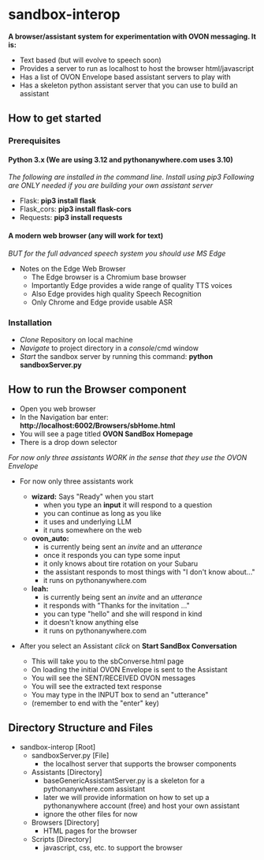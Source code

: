 # sandbox-interop

__A browser/assistant system for experimentation with OVON messaging. It is:__
* Text based (but will evolve to speech soon)
* Provides a server to run as localhost to host the browser html/javascript
* Has a list of OVON Envelope based assistant servers to play with
* Has a skeleton python assistant server that you can use to build an assistant

## How to get started

### Prerequisites

#### Python 3.x (We are using 3.12 and pythonanywhere.com uses 3.10)

*The following are installed in the command line. Install using pip3*
*Following are ONLY needed if you are building your own assistant server*

* Flask: **pip3 install flask**
* Flask_cors: **pip3 install flask-cors**
* Requests: **pip3 install requests**

#### A modern web browser (any will work for text)
*BUT for the full advanced speech system you should use MS Edge*
* Notes on the Edge Web Browser
	* The Edge browser is a Chromium base browser
	* Importantly Edge provides a wide range of quality TTS voices
	* Also Edge provides high quality Speech Recognition
	* Only Chrome and Edge provide usable ASR

### Installation
*  _Clone_ Repository on local machine
*  _Navigate_ to project directory in a _console_/cmd window
*  _Start_ the sandbox server by running this command:
	**python sandboxServer.py**

## How to run the Browser component
* Open you web browser
* In the Navigation bar enter: __http://localhost:6002/Browsers/sbHome.html__
* You will see a page titled __OVON SandBox Homepage__
* There is a drop down selector

*For now only three assistants WORK in the sense that they use the OVON Envelope*
* For now only three assistants work
	* __wizard:__ Says "Ready" when you start
		* when you type an __input__ it will respond to a question
		* you can continue as long as you like
		* it uses and underlying LLM
		* it runs somewhere on the web
	* __ovon_auto:__
		* is currently being sent an _invite_ and an _utterance_
		* once it responds you can type some input
		* it only knows about tire rotation on your Subaru
		* the assistant responds to most things with "I don't know about..."
		* it runs on pythonanywhere.com
	* __leah:__
		* is currently being sent an _invite_ and an _utterance_
		* it responds with "Thanks for the invitation ..."
		* you can type "hello" and she will respond in kind
		* it doesn't know anything else
		* it runs on pythonanywhere.com

* After you select an Assistant _click_ on __Start SandBox Conversation__
	* This will take you to the sbConverse.html page
	* On loading the initial OVON Envelope is sent to the Assistant
	* You will see the SENT/RECEIVED OVON messages
	* You will see the extracted text response
	* You may type in the INPUT box to send an "utterance"
	* (remember to end with the "enter" key)

## Directory Structure and Files

* sandbox-interop [Root]
	* sandboxServer.py [File]
		* the localhost server that supports the browser components
	* Assistants [Directory]
		* baseGenericAssistantServer.py is a skeleton for a pythonanywhere.com assistant
		* later we will provide information on how to set up a pythonanywhere account (free) and host your own assistant
		* ignore the other files for now
	* Browsers [Directory]
		* HTML pages for the browser
	* Scripts [Directory]
		* javascript, css, etc. to support the browser